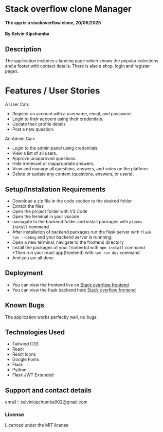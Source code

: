 # Stack overflow clone Manager
#### The app is a stackoverflow clone, 20/06/2025
#### **By Kelvin Kipchumba**
## Description
The application includes a  landing page which shows the popular colections and a footer with contact details. 
There is also a shop, login and register pages.

# Features / User Stories
A User Can:
- Register an account with a username, email, and password.
- Login to their account using their credentials.
- Update their profile details
- Post a new question.

An Admin Can:
- Login to the admin panel using credentials.
- View a list of all users.
- Approve unapproved questions.
- Hide irrelevant or inappropriate answers.
- View and manage all questions, answers, and votes on the platform.
- Delete or update any content (questions, answers, or users).


## Setup/Installation Requirements
* Download a zip file in the code section to the desired folder
* Extract the files
* Open the project folder with VS Code
* Open the terminal in your vscode
* naviogate to the backend folder and install packages with `pipenv install` command
* After installation of backend packages run the flask server with `flask run --debug` and your backend server is runnning.
* Open a new terminal, navigate to the frontend directory
* Install the packages of your fronteebd with `npm install` command
*Then run your react app(frontend) with `npm run dev` command
* And you are all done


## Deployment
* You can view the frontend live on [Stack overflow frontend](https://extraordinary-hummingbird-a3ca9c.netlify.app/)
* You can view the flask backend here [Stack overflow frontend](https://stack-overflow-clone-tybm.onrender.com)

## Known Bugs
The application works perfectly well, no bugs.

## Technologies Used
- Tailwind CSS
- React
- React Icons
- Google Fonts
- Flask
- Python
- Flask JWT Extended


## Support and contact details
email :: kelvinkipchumba002@gmail.com

### License
Licenced under the MIT license